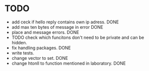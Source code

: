 # TODO

- add ceck if hello reply contains own ip adress. DONE
- add max ten bytes of message in error DONE
- place and message errors. DONE
- TODO check which funcitons don't need to be private and can be hidden.
- fix handling packages. DONE
- write tests.
- change vector to set. DONE
- change htonll to function mentioned in laboratory. DONE
